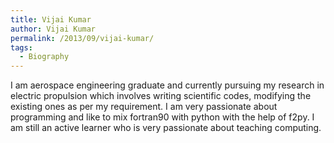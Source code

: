 ```yaml
---
title: Vijai Kumar
author: Vijai Kumar
permalink: /2013/09/vijai-kumar/
tags:
  - Biography
---
```

I am aerospace engineering graduate and currently pursuing my research in electric propulsion which involves writing scientific codes, modifying the existing ones as per my requirement. I am very passionate about programming and like to mix fortran90 with python with the help of f2py. I am still an active learner who is very passionate about teaching computing.
